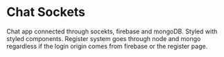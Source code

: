 # Chat Sockets

Chat app connected through socekts, firebase and mongoDB. Styled with styled components. Register system goes through node and mongo regardless if the login origin comes from firebase or the register page. 


